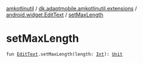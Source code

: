 [amkotlinutil](../../index.md) / [dk.adaptmobile.amkotlinutil.extensions](../index.md) / [android.widget.EditText](index.md) / [setMaxLength](set-max-length.md)

# setMaxLength

`fun `[`EditText`](https://developer.android.com/reference/android/widget/EditText.html)`.setMaxLength(length: `[`Int`](https://kotlinlang.org/api/latest/jvm/stdlib/kotlin/-int/index.html)`): `[`Unit`](https://kotlinlang.org/api/latest/jvm/stdlib/kotlin/-unit/index.html)